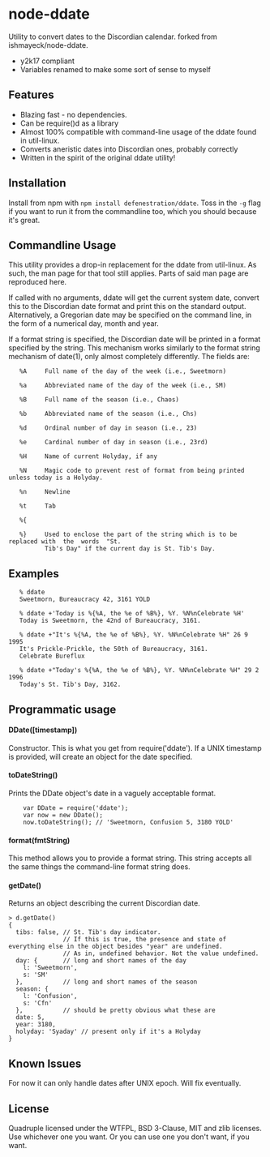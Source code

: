 # node-ddate

Utility to convert dates to the Discordian calendar. forked from ishmayeck/node-ddate.

- y2k17 compliant
- Variables renamed to make some sort of sense to myself

## Features
- Blazing fast - no dependencies.
- Can be require()d as a library
- Almost 100% compatible with command-line usage of the ddate found in util-linux.
- Converts aneristic dates into Discordian ones, probably correctly
- Written in the spirit of the original ddate utility!

## Installation

Install from npm with ```npm install defenestration/ddate```. Toss in the ```-g``` flag if you want to run it from the commandline too,
which you should because it's great.

## Commandline Usage

This utility provides a drop-in replacement for the ddate from util-linux. As such, the man page for that tool still
applies. Parts of said man page are reproduced here.

If  called  with  no  arguments, ddate will get the current system date, convert this to the
Discordian date format and print this on the standard  output.  Alternatively,  a  Gregorian
date may be specified on the command line, in the form of a numerical day, month and year.

If  a  format string is specified, the Discordian date will be printed in a format specified
by the string. This mechanism works similarly to the format  string  mechanism  of  date(1),
only almost completely differently. The fields are:

       %A     Full name of the day of the week (i.e., Sweetmorn)

       %a     Abbreviated name of the day of the week (i.e., SM)

       %B     Full name of the season (i.e., Chaos)

       %b     Abbreviated name of the season (i.e., Chs)

       %d     Ordinal number of day in season (i.e., 23)

       %e     Cardinal number of day in season (i.e., 23rd)

       %H     Name of current Holyday, if any

       %N     Magic code to prevent rest of format from being printed unless today is a Holyday.

       %n     Newline

       %t     Tab

       %{

       %}     Used to enclose the part of the string which is to be replaced with  the  words  "St.
              Tib's Day" if the current day is St. Tib's Day.
              
## Examples

       % ddate
       Sweetmorn, Bureaucracy 42, 3161 YOLD

       % ddate +'Today is %{%A, the %e of %B%}, %Y. %N%nCelebrate %H'
       Today is Sweetmorn, the 42nd of Bureaucracy, 3161.

       % ddate +"It's %{%A, the %e of %B%}, %Y. %N%nCelebrate %H" 26 9 1995
       It's Prickle-Prickle, the 50th of Bureaucracy, 3161.
       Celebrate Bureflux

       % ddate +"Today's %{%A, the %e of %B%}, %Y. %N%nCelebrate %H" 29 2 1996
       Today's St. Tib's Day, 3162.

## Programmatic usage

#### DDate([timestamp])

Constructor. This is what you get from require('ddate'). If a UNIX timestamp is provided, will create an object for
the date specified.

#### toDateString()

Prints the DDate object's date in a vaguely acceptable format.

        var DDate = require('ddate');
        var now = new DDate();
        now.toDateString(); // 'Sweetmorn, Confusion 5, 3180 YOLD'
        
#### format(fmtString)

This method allows you to provide a format string. This string accepts all the same things the command-line
format string does.

#### getDate()

Returns an object describing the current Discordian date.

    > d.getDate()
    { 
      tibs: false, // St. Tib's day indicator.
                   // If this is true, the presence and state of everything else in the object besides "year" are undefined.
                   // As in, undefined behavior. Not the value undefined.
      day: {       // long and short names of the day
        l: 'Sweetmorn',
        s: 'SM'
      },           // long and short names of the season
      season: {
        l: 'Confusion',
        s: 'Cfn'
      },           // should be pretty obvious what these are
      date: 5,
      year: 3180,
      holyday: 'Syaday' // present only if it's a Holyday
    }

## Known Issues

For now it can only handle dates after UNIX epoch. Will fix eventually.

## License

Quadruple licensed under the WTFPL, BSD 3-Clause, MIT and zlib licenses. Use whichever one you want. Or you can use
one you don't want, if you want.
